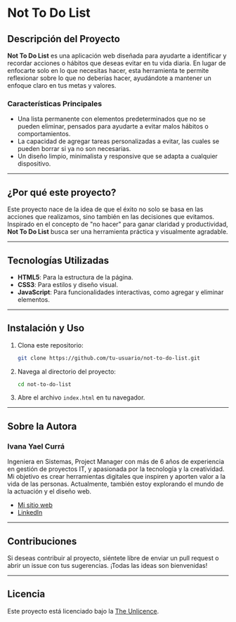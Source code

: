 # Not To Do List

## Descripción del Proyecto

**Not To Do List** es una aplicación web diseñada para ayudarte a identificar y recordar acciones o hábitos que deseas evitar en tu vida diaria. En lugar de enfocarte solo en lo que necesitas hacer, esta herramienta te permite reflexionar sobre lo que no deberías hacer, ayudándote a mantener un enfoque claro en tus metas y valores.

### Características Principales

- Una lista permanente con elementos predeterminados que no se pueden eliminar, pensados para ayudarte a evitar malos hábitos o comportamientos.
- La capacidad de agregar tareas personalizadas a evitar, las cuales se pueden borrar si ya no son necesarias.
- Un diseño limpio, minimalista y responsive que se adapta a cualquier dispositivo.

---

## ¿Por qué este proyecto?

Este proyecto nace de la idea de que el éxito no solo se basa en las acciones que realizamos, sino también en las decisiones que evitamos. Inspirado en el concepto de "no hacer" para ganar claridad y productividad, **Not To Do List** busca ser una herramienta práctica y visualmente agradable.

---

## Tecnologías Utilizadas

- **HTML5**: Para la estructura de la página.
- **CSS3**: Para estilos y diseño visual.
- **JavaScript**: Para funcionalidades interactivas, como agregar y eliminar elementos.

---

## Instalación y Uso

1. Clona este repositorio:

   ```bash
   git clone https://github.com/tu-usuario/not-to-do-list.git
   ```

2. Navega al directorio del proyecto:

   ```bash
   cd not-to-do-list
   ```

3. Abre el archivo `index.html` en tu navegador.

---

## Sobre la Autora

### Ivana Yael Currá

Ingeniera en Sistemas, Project Manager con más de 6 años de experiencia en gestión de proyectos IT, y apasionada por la tecnología y la creatividad. Mi objetivo es crear herramientas digitales que inspiren y aporten valor a la vida de las personas. Actualmente, también estoy explorando el mundo de la actuación y el diseño web.

- [Mi sitio web](https://www.iycsapphire.com.ar/)
- [LinkedIn](https://www.linkedin.com/in/ivanayaelcurra/)

---

## Contribuciones

Si deseas contribuir al proyecto, siéntete libre de enviar un pull request o abrir un issue con tus sugerencias. ¡Todas las ideas son bienvenidas!

---

## Licencia

Este proyecto está licenciado bajo la [The Unlicence](LICENSE).
